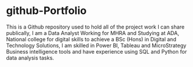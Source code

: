 # github-Portfolio

This is a Github repository used to hold all of the project work I can share publically, I am a Data Analyst Working for MHRA and Studying at ADA, National college for digital skills to achieve a BSc (Hons) in Digital and Technology Solutions, I am skilled in Power BI, Tableau and MicroStrategy Business intelligence tools and have experience using SQL and Python for data analysis tasks.
